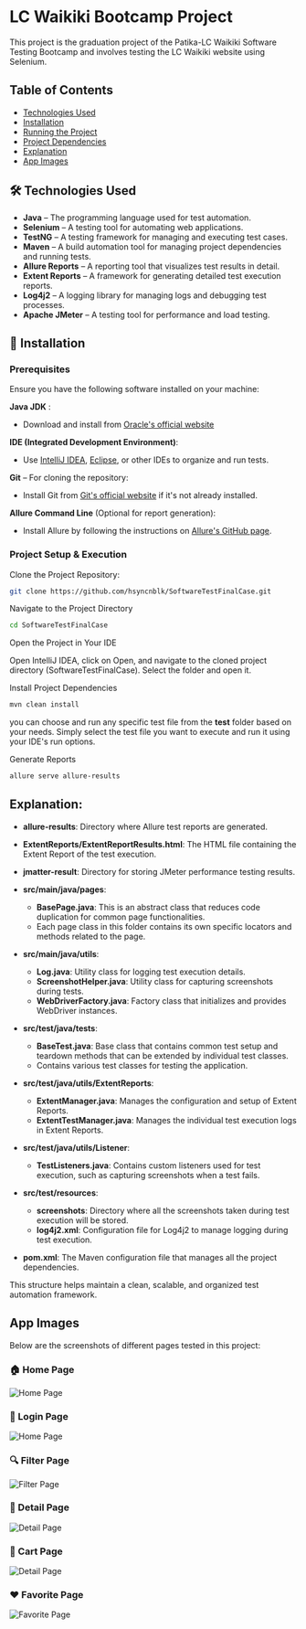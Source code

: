 # LC Waikiki Bootcamp Project

This project is the graduation project of the Patika-LC Waikiki Software Testing Bootcamp and involves testing the LC Waikiki website using Selenium.

## Table of Contents

- [Technologies Used](#technologies-used)
- [Installation](#installation)
- [Running the Project](#running-the-project)
- [Project Dependencies](#project-dependencies)
- [Explanation](#explanation)
- [App Images](#app-images)

## 🛠 Technologies Used

- **Java** – The programming language used for test automation.  
- **Selenium** – A testing tool for automating web applications.  
- **TestNG** – A testing framework for managing and executing test cases.  
- **Maven** – A build automation tool for managing project dependencies and running tests.   
- **Allure Reports** – A reporting tool that visualizes test results in detail.  
- **Extent Reports** – A framework for generating detailed test execution reports.  
- **Log4j2** – A logging library for managing logs and debugging test processes.  
- **Apache JMeter** – A testing tool for performance and load testing.  


## 🚀 Installation

### Prerequisites

Ensure you have the following software installed on your machine:

   **Java JDK** :
   - Download and install from [Oracle's official website](https://www.oracle.com/tr/java/technologies/downloads/) 
   
   **IDE (Integrated Development Environment)**:
   -  Use [IntelliJ IDEA](https://www.jetbrains.com/idea/download/?section=windows), [Eclipse](https://www.eclipse.org/downloads/), or other IDEs to organize and run tests.

   **Git** – For cloning the repository:
   - Install Git from [Git's official website](https://git-scm.com/) if it's not already installed.

   **Allure Command Line** (Optional for report generation):
   - Install Allure by following the instructions on [Allure's GitHub page](https://github.com/allure-framework/allure2).


### Project Setup & Execution

Clone the Project Repository:

 ```bash
git clone https://github.com/hsyncnblk/SoftwareTestFinalCase.git
```

Navigate to the Project Directory

 ```bash
cd SoftwareTestFinalCase
```

Open the Project in Your IDE

Open IntelliJ IDEA, click on Open, and navigate to the cloned project directory (SoftwareTestFinalCase). Select the folder and open it.

Install Project Dependencies
 ```bash
mvn clean install
 ```

 you can choose and run any specific test file from the **test** folder based on your needs. Simply select the test file you want to execute and run it using your IDE's run options.

 Generate Reports 
 ```bash
 allure serve allure-results
```


## Explanation:

- **allure-results**: Directory where Allure test reports are generated.
- **ExtentReports/ExtentReportResults.html**: The HTML file containing the Extent Report of the test execution.
- **jmatter-result**: Directory for storing JMeter performance testing results.

- **src/main/java/pages**:
  - **BasePage.java**: This is an abstract class that reduces code duplication for common page functionalities.
  - Each page class in this folder contains its own specific locators and methods related to the page.

- **src/main/java/utils**:
  - **Log.java**: Utility class for logging test execution details.
  - **ScreenshotHelper.java**: Utility class for capturing screenshots during tests.
  - **WebDriverFactory.java**: Factory class that initializes and provides WebDriver instances.

- **src/test/java/tests**:
  - **BaseTest.java**: Base class that contains common test setup and teardown methods that can be extended by individual test classes.
  - Contains various test classes for testing the application.

- **src/test/java/utils/ExtentReports**:
  - **ExtentManager.java**: Manages the configuration and setup of Extent Reports.
  - **ExtentTestManager.java**: Manages the individual test execution logs in Extent Reports.

- **src/test/java/utils/Listener**:
  - **TestListeners.java**: Contains custom listeners used for test execution, such as capturing screenshots when a test fails.

- **src/test/resources**:
  - **screenshots**: Directory where all the screenshots taken during test execution will be stored.
  - **log4j2.xml**: Configuration file for Log4j2 to manage logging during test execution.


- **pom.xml**: The Maven configuration file that manages all the project dependencies.

This structure helps maintain a clean, scalable, and organized test automation framework.





## App Images


Below are the screenshots of different pages tested in this project:

### 🏠 Home Page
![Home Page](src/test/resources/screenshots/test_screenshot_20250116_174026.png)

### 🔐 Login Page
![Home Page](src/test/resources/screenshots/login_screenshot_20250116_180148.png)

### 🔍 Filter Page
![Filter Page](src/test/resources/screenshots/filter_screenshot_20250116_180700.png)

### 📄 Detail Page
![Detail Page](src/test/resources/screenshots/detail_screenshot_20250116_175539.png)

### 🛒 Cart Page
![Detail Page](src/test/resources/screenshots/cart_screenshot_20250116_180726.png)

### ❤️ Favorite Page
![Favorite Page](src/test/resources/screenshots/fav_screenshot_20250116_181100.png)






